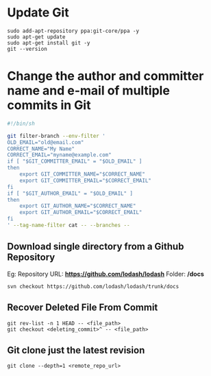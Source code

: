 # Update Git

	sudo add-apt-repository ppa:git-core/ppa -y
	sudo apt-get update
	sudo apt-get install git -y
	git --version

# Change the author and committer name and e-mail of multiple commits in Git

```bash
#!/bin/sh

git filter-branch --env-filter '
OLD_EMAIL="old@email.com"
CORRECT_NAME="My Name"
CORRECT_EMAIL="myname@example.com"
if [ "$GIT_COMMITTER_EMAIL" = "$OLD_EMAIL" ]
then
    export GIT_COMMITTER_NAME="$CORRECT_NAME"
    export GIT_COMMITTER_EMAIL="$CORRECT_EMAIL"
fi
if [ "$GIT_AUTHOR_EMAIL" = "$OLD_EMAIL" ]
then
    export GIT_AUTHOR_NAME="$CORRECT_NAME"
    export GIT_AUTHOR_EMAIL="$CORRECT_EMAIL"
fi
' --tag-name-filter cat -- --branches --
```


## Download single directory from a Github Repository

Eg: 
Repository URL: **https://github.com/lodash/lodash** 
Folder: **/docs**

	svn checkout https://github.com/lodash/lodash/trunk/docs


## Recover Deleted File From Commit

	git rev-list -n 1 HEAD -- <file_path>
	git checkout <deleting_commit>^ -- <file_path>

## 	Git clone just the latest revision

	git clone --depth=1 <remote_repo_url>